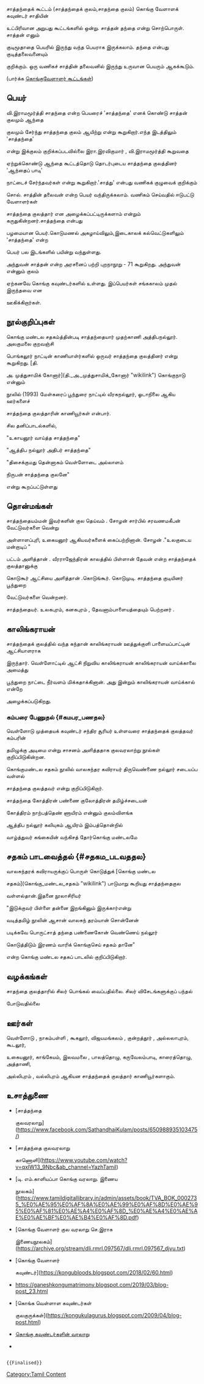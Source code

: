 சாத்தந்தைக் கூட்டம் (சாத்தந்தைக் குலம்,சாதந்தை குலம்) கொங்கு வேளாளக் கவுண்டர் சாதியின்
உட்பிரிவான அறுபது கூட்டங்களில் ஒன்று. சாத்தன் தந்தை என்று சொற்பொருள். சாத்தன் எனும்
குடிமூதாதை பெயரில் இருந்து வந்த பெயராக இருக்கலாம். தந்தை என்பது குடித்தலைவனையும்
குறிக்கும். ஒரு வணிகச் சாத்தின் தலைவனில் இருந்து உருவான பெயரும் ஆகக்கூடும்.

(பார்க்க [கொங்குவேளாளர் கூட்டங்கள்](கொங்குவேளாளர்_கூட்டங்கள் "wikilink"))

## பெயர்

வி.இராமமூர்த்தி சாதந்தை என்ற பெயரைச் \'சாத்தந்தை' எனக் கொண்டு சாத்தன் குலமும் ஆந்தை
குலமும் சேர்ந்து சாத்தந்தை குலம் ஆயிற்று என்று கூறுகிறார்.எந்த இடத்திலும் \'சாத்தந்தை'
என்று இக்குலம் குறிக்கப்படவில்லை இரா.இரவிகுமார் , வி.இராமமூர்த்தி கூறுவதை
ஏற்றுக்கொண்டு ஆந்தை கூட்டத்தொடு தொடர்புடைய சாத்தந்தை குலத்தினர் \'ஆந்தைப் பாடி'
நாட்டைச் சேர்ந்தவர்கள் என்று கூறுகிறார்.\'சாத்து' என்பது வணிகக் குழுவைக் குறிக்கும்
சொல். சாத்தின் தலைவன் என்ற பெயர் வந்திருக்கலாம். வணிகம் செய்வதில் ஈடுபட்டு வேளாளர்கள்
சாத்தந்தை குலத்தார் என அழைக்கப்பட்டிருக்களாம் என்றும் கருதுகின்றனர்.சாத்தந்தை என்பது
பழமையான பெயர்.கொடுமணல் அகழாய்விலும்,இடைகாலக் கல்வெட்டுகளிலும் \'சாத்தந்தை' என்ற
பெயர் பல இடங்களில் பயின்று வந்துள்ளது.

அந்துவன் சாத்தன் என்ற அரசனைப் பற்றி புறநாநூறு - 71 கூறுகிறது. அந்துவன் என்னும் குலம்
ஏற்கனவே கொங்கு கவுண்டர்களில் உள்ளது. இப்பெயர்கள் சங்ககாலம் முதல் இருந்தவை என
ஊகிக்கிறார்கள்.

## நூல்குறிப்புகள்

கொங்கு மண்டல சதகம்த்தின்படி சாத்தந்தையார் முதற்காணி அத்திபநல்லூர். அலகுமலை குறவஞ்சி
பொங்கலூர் நாட்டின் காணியாள்ர்களில் ஒருவர் சாத்தந்தை குலத்தினர் என்று கூறுகிறது. [தி.
அ. முத்துசாமிக் கோனார்](தி._அ._முத்துசாமிக்_கோனார் "wikilink") கொங்குநாடு என்னும்
நூலில் (1993) மேள்கரைப் பூந்துரை நாட்டில் வீரகநல்லூர், ஓடாநிலை ஆகிய ஊர்களைச்
சாத்தந்தை குலத்தாரின் காணியூர்கள் என்பார்.

சில தனிப்பாடல்களில்,

\"உகாயனூர் வாய்த்த சாத்தந்தை\"

\"ஆத்திப நல்லூர் அதிபர் சாத்தந்தை\"

\"திசைக்குமது தென்னாகம் வெள்ளோடை அல்லாளம்

நிருபன் சாத்தந்தை குலனே\"

என்று கூறப்பட்டுள்ளது

## தொன்மங்கள்

சாத்தந்தையம்மன் இவர்களின் குல தெய்வம் . சோழன் சார்பில் சரவணமகீபன் வேட்டுவர்களை வென்று
அள்ளாளப்புரி, உகையனூர் ஆகியவர்களைக் கைப்பற்றினான். சோழன் .\"உலகுடைய மன்றாடிப் \"
பட்டம் அளித்தான் . வீரராஜேந்திரன் காலத்தில் பிள்ளான் தேவன் என்ற சாத்தந்தைக் குலத்தானுக்கு
கொடுகூர் ஆட்சியை அளித்தான் .கொடுங்கூர். கொடுமுடி. சாத்தந்தை குடியினர் பூந்துறை
வேட்டுவர்களை வென்றனர்.

சாத்தந்தையர். உலகபுரம், கனகபுரம் , தேவனாம்பாளையத்தையும் பெற்றனர் .

## காலிங்கராயன்

சாத்தந்தைக் குலத்தில் வந்த கந்தான் காலிங்கராயன் ஊத்துக்குளி பாளையப்பாட்டின் ஆட்சியாளராக
இருந்தார். வெள்ளோட்டில் ஆட்சி நிறுவிய காலிங்கராயன் காலிங்கராயன் வாய்க்காலை அமைத்து
பூந்துறை நாட்டை நீர்வளம் மிக்கதாக்கினான். அது இன்றும் காலிங்கராயன் வாய்க்கால் என்றே
அழைக்கப்படுகிறது.

### கம்பரை பேணுதல் {#கமபர_பணதல}

வெள்ளோடு முத்தையக் கவுண்டர் சந்திர சூரியர் உள்ளவரை சாத்தந்தைக் குலத்தவர் கம்பரின்
தமிழுக்கு அடிமை என்று சாசனம் அளித்ததாக குலவரலாற்று நூல்கள் குறிப்பிடுகின்றன.
கொங்குமண்டல சதகம் நூலில் வாலசுந்தர கவிராயர் திருவெண்ணை நல்லூர் சடையப்ப வள்ளல்
சாத்தந்தை குலத்தவர் என்று குறிப்பிடுகிறார்.

சாத்தந்தை கோத்திரன் பண்ணை குலோத்திரன் தமிழ்ச்சடையன்

கோத்திரம் நாற்பத்தெண் ணாயிரம் என்னும் குலம்விளங்க

ஆத்திப நல்லூர் கலியுகம் ஆயிரம் இம்பத்தொன்றில்

வாழ்த்துவர் கங்கையின் வந்கிசத் தோர்கொங்கு மண்டலமே

## சதகம் பாடவைத்தல் {#சதகம_படவததல}

வாலசுந்தரக் கவிராயருக்குப் பொருள் கொடுத்துக் [கொங்கு மண்டல
சதகம்](கொங்கு_மண்டல_சதகம் "wikilink") பாடுமாறு கூறியது சாத்தந்தைகுல
வள்ளல்தான்.இதனை நூலாசிரியர்

\"இடுக்குவர் பிள்ளை தன்னை இறங்கினும் இருக்கார்என்று

வடித்தமிழ் நூலின் ஆசான் வாலசுந் தரம்யான் சொன்னேன்

படிக்கவே பொருட்சாத் தந்தை பண்ணைகோன் வெண்ணெய் நல்லூர்

கொடுத்திடும் இரணம் வாரிக் கொங்குசெய் சதகம் தானே\"

என்ற கொங்கு மண்டல சதகப் பாடலில் குறிப்பிடுகிறார்.

## வழக்கங்கள்

சாதந்தை குலத்தாரில் சிலர் பொங்கல் வைப்பதில்லை. சிலர் விசேடங்களுக்குப் பந்தல்
போடுவதில்லை

## ஊர்கள்

வெள்ளோடு , நாகம்பள்ளி , கூகலூர், விஜயமங்கலம் , குன்றத்தூர் , அல்லலாபுரம், கூடலூர்,
உகையனூர், காங்கேயம், இலவமலை , பாலத்தொழு, கருவேலம்பாடி, காரைத்தொழு, அத்தாணி,
அல்லிபுரம் , வல்லிபுரம் ஆகியன சாத்தந்தைக் குலத்தார் காணியூர்களாகும்.

## உசாத்துணை

-   [சாத்தந்தை
    குலவரலாறு](https://www.facebook.com/SathandhaiKulam/posts/650988935103475/)
-   [சாத்தந்தை குலவரலாறு
    காணொளி](https://www.youtube.com/watch?v=qxlW13_9Nbc&ab_channel=YazhTamil)
-   [டி. எம்.காளியப்பா கொங்கு வரலாறு. இணைய
    நூலகம்](https://www.tamildigitallibrary.in/admin/assets/book/TVA_BOK_0002735_%E0%AE%95%E0%AF%8A%E0%AE%99%E0%AF%8D%E0%AE%95%E0%AF%81%E0%AE%A4%E0%AF%8D_%E0%AE%A4%E0%AE%AE%E0%AE%BF%E0%AE%B4%E0%AF%8D.pdf)
-   [கொங்கு வேளாளர் குல வரலாறு செ.இராசு
    இணையநூலகம்](https://archive.org/stream/dli.rmrl.097567/dli.rmrl.097567_djvu.txt)
-   [கொங்கு வேளாளர்
    கவுண்டர்](https://kongubloods.blogspot.com/2018/02/60.html)
-   <https://ganeshkongumatrimony.blogspot.com/2019/03/blog-post_23.html>
-   [கொங்க வெள்ளாள கவுண்டர்கள்
    குலகுருக்கள்](https://kongukulagurus.blogspot.com/2009/04/blog-post.html)
-   [கொங்கு கவுண்டர்களின் வரலாறு](https://kongudesarajakkal.blogspot.com/)
-   

```{=mediawiki}
{{Finalised}}
```
[Category:Tamil Content](Category:Tamil_Content "wikilink")
